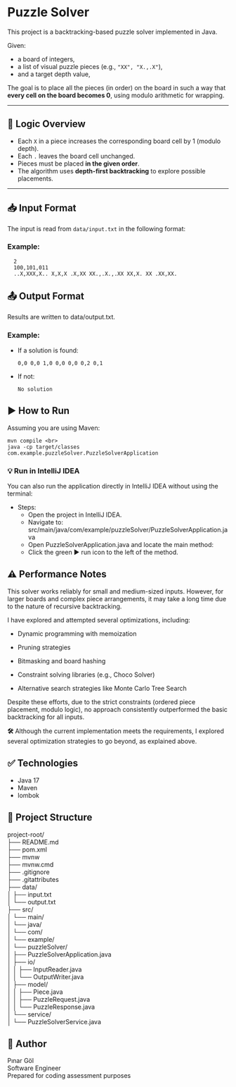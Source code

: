 # Puzzle Solver

This project is a backtracking-based puzzle solver implemented in Java.

Given:
- a board of integers,
- a list of visual puzzle pieces (e.g., `"XX", "X.,.X"`),
- and a target depth value,

The goal is to place all the pieces (in order) on the board in such a way that **every cell on the board becomes 0**, using modulo arithmetic for wrapping.

---

## 🧠 Logic Overview

- Each `X` in a piece increases the corresponding board cell by 1 (modulo depth).
- Each `.` leaves the board cell unchanged.
- Pieces must be placed **in the given order**.
- The algorithm uses **depth-first backtracking** to explore possible placements.

---

## 📥 Input Format

The input is read from `data/input.txt` in the following format:

### Example:

      2 
      100,101,011
      ..X,XXX,X.. X,X,X .X,XX XX.,.X.,.XX XX,X. XX .XX,XX.


## 📤 Output Format
Results are written to data/output.txt.

### Example:
- If a solution is found:

      0,0 0,0 1,0 0,0 0,0 0,2 0,1

- If not:

      No solution
## ▶️ How to Run
Assuming you are using Maven:

    mvn compile <br>
    java -cp target/classes com.example.puzzleSolver.PuzzleSolverApplication

### 💡 Run in IntelliJ IDEA
You can also run the application directly in IntelliJ IDEA without using the terminal:

- Steps: <br>
   - Open the project in IntelliJ IDEA.
   - Navigate to: src/main/java/com/example/puzzleSolver/PuzzleSolverApplication.java
   - Open PuzzleSolverApplication.java and locate the main method:
   - Click the green ▶️ run icon to the left of the method.



## ⚠️ Performance Notes
This solver works reliably for small and medium-sized inputs.
However, for larger boards and complex piece arrangements, it may take a long time due to the nature of recursive backtracking.

I have explored and attempted several optimizations, including:

- Dynamic programming with memoization

- Pruning strategies

- Bitmasking and board hashing

- Constraint solving libraries (e.g., Choco Solver)

- Alternative search strategies like Monte Carlo Tree Search

Despite these efforts, due to the strict constraints (ordered piece placement, modulo logic), no approach consistently outperformed the basic backtracking for all inputs.

**🛠** Although the current implementation meets the requirements, I explored several optimization strategies to go beyond, as explained above.

## ✅ Technologies
   - Java 17
   - Maven
   - lombok


## 📁 Project Structure

project-root/ <br>
├── README.md <br>
├── pom.xml <br>
├── mvnw <br>
├── mvnw.cmd <br>
├── .gitignore <br>
├── .gitattributes <br>
├── data/ <br>
│   ├── input.txt <br>
│   └── output.txt <br>
├── src/ <br>
│   └── main/ <br>
│      └── java/ <br>
│           └── com/ <br>
│               └── example/ <br>
│                   └── puzzleSolver/ <br>
│                       ├── PuzzleSolverApplication.java <br>
│                       ├── io/ <br>
│                       │   ├── InputReader.java <br>
│                       │   └── OutputWriter.java <br>
│                       ├── model/ <br>
│                       │   ├── Piece.java <br>
│                       │   ├── PuzzleRequest.java <br>
│                       │   └── PuzzleResponse.java <br>
│                       └── service/ <br>
│                           └── PuzzleSolverService.java <br>


 ## 👤 Author
Pınar Göl <br>
Software Engineer <br>
Prepared for coding assessment purposes


